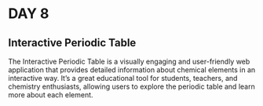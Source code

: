 # DAY 8
## Interactive Periodic Table

The Interactive Periodic Table is a visually engaging and user-friendly web application that provides detailed information about chemical elements in an interactive way. It’s a great educational tool for students, teachers, and chemistry enthusiasts, allowing users to explore the periodic table and learn more about each element.
